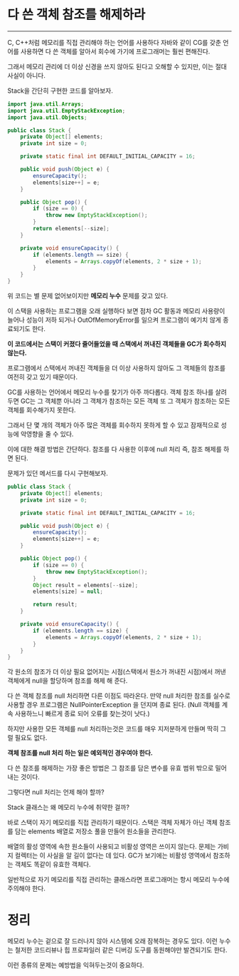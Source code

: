 # 다 쓴 객체 참조를 해제하라

---

C, C++처럼 메모리를 직접 관리해야 하는 언어를 사용하다 자바와 같이 CG를 갖춘 언어를 사용하면 다 쓴 객체를 알아서 회수에 가기에 프로그래머는 훨씬 편해진다.

그래서 메모리 관리에 더 이상 신경을 쓰지 않아도 된다고 오해할 수 있지만, 이는 절대 사실이 아니다.

Stack을 간단히 구현한 코드를 알아보자.

```java
import java.util.Arrays;
import java.util.EmptyStackException;
import java.util.Objects;

public class Stack {
    private Object[] elements;
    private int size = 0;

    private static final int DEFAULT_INITIAL_CAPACITY = 16;

    public void push(Object e) {
        ensureCapacity();
        elements[size++] = e;
    }

    public Object pop() {
        if (size == 0) {
            throw new EmptyStackException();
        }
        return elements[--size];
    }

    private void ensureCapacity() {
        if (elements.length == size) {
            elements = Arrays.copyOf(elements, 2 * size + 1);
        }
    }
}

```
위 코드는 별 문제 없어보이지만 **메모리 누수** 문제를 갖고 있다.

이 스택을 사용하는 프로그램을 오래 실행하다 보면 점차 GC 활동과 메모리 사용량이 늘어나 성능이 저하 되거나 OutOfMemoryError를 일으켜 프로그램이 예기치 않게 종료되기도 한다.

**이 코드에서는 스택이 커졌다 줄어들었을 때 스택에서 꺼내진 객체들을 GC가 회수하지 않는다.**

프로그램에서 스택에서 꺼내진 객체들을 더 이상 사용하지 않아도 그 객체들의 참조를 여전히 갖고 있기 때문이다.

GC를 사용하는 언어에서 메모리 누수를 찾기가 아주 까다롭다. 객체 참조 하나를 살려두면 GC는 그 객체뿐 아니라 그 객체가 참조하는 모든 객체 또 그 객체가 참조하는 모든객체를 회수해가지 못한다.

그래서 단 몇 개의 객체가 아주 많은 객체를 회수하지 못하게 할 수 있고 잠재적으로 성능에 악영향을 줄 수 있다.

이에 대한 해결 방법은 간단하다. 참조를 다 사용한 이후에 null 처리 즉, 참조 해제를 하면 된다.

문제가 있던 메서드를 다시 구현해보자.
```java
public class Stack {
    private Object[] elements;
    private int size = 0;

    private static final int DEFAULT_INITIAL_CAPACITY = 16;

    public void push(Object e) {
        ensureCapacity();
        elements[size++] = e;
    }

    public Object pop() {
        if (size == 0) {
            throw new EmptyStackException();
        }
        Object result = elements[--size];
        elements[size] = null;

        return result;
    }

    private void ensureCapacity() {
        if (elements.length == size) {
            elements = Arrays.copyOf(elements, 2 * size + 1);
        }
    }
}
```

각 원소의 참조가 더 이상 필요 없어지는 시점(스택에서 원소가 꺼내진 시점)에서 꺼낸 객체에게 null을 할당하며 참조를 해제 해 준다.

다 쓴 객체 참조를 null 처리하면 다른 이점도 따라온다. 만약 null 처리한 참조를 실수로 사용할 경우 프로그램은 NullPointerException 을 던지며 종료 된다. (Null 객체를 계속 사용하느니 빠르게 종료 되어 오류를 찾는것이 낫다.)

하지만 사용한 모든 객체를 null 처리하는것은 코드를 매우 지저분하게 만들며 딱히 그럴 필요도 없다.

**객체 참조를 null 처리 하는 일은 예외적인 경우여야 한다.**

다 쓴 참조를 해제하는 가장 좋은 방법은 그 참조를 담은 변수를 유효 범위 밖으로 밀어내는 것이다.

그렇다면 null 처리는 언제 해야 할까?

Stack 클래스는 왜 메모리 누수에 취약한 걸까?

바로 스택이 자기 메모리를 직접 관리하기 때문이다. 스택은 객체 자체가 아닌 객체 참조를 담는 elements 배열로 저장소 풀을 만들어 원소들을 관리한다.

배열의 활성 영역에 속한 원소들이 사용되고 비활성 영역은 쓰이지 않는다. 문제는 가비지 컬렉터는 이 사실을 알 길이 없다는 데 있다. GC가 보기에는 비활성 영역에서 참조하는 객체도 똑같이 유효한 객체다.

일반적으로 자기 메모리를 직접 관리하는 클래스라면 프로그래머는 항시 메모리 누수에 주의해야 한다.

# 정리
메모리 누수는 겉으로 잘 드러나지 않아 시스템에 오래 잠복하는 경우도 있다. 이런 누수는 철저한 코드리뷰나 힙 프로파일러 같은 디버깅 도구를 동원해야만 발견되기도 한다.

이런 종류의 문제는 예방법을 익혀두는것이 중요하다.
